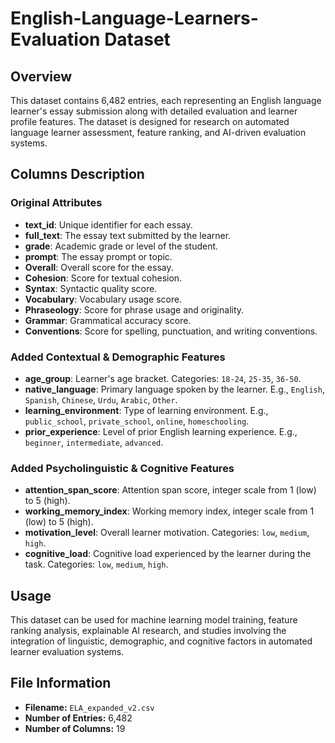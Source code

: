 # English-Language-Learners-Evaluation Dataset

## Overview
This dataset contains 6,482 entries, each representing an English language learner's essay submission along with detailed evaluation and learner profile features. The dataset is designed for research on automated language learner assessment, feature ranking, and AI-driven evaluation systems.

## Columns Description

### Original Attributes
- **text_id**: Unique identifier for each essay.
- **full_text**: The essay text submitted by the learner.
- **grade**: Academic grade or level of the student.
- **prompt**: The essay prompt or topic.
- **Overall**: Overall score for the essay.
- **Cohesion**: Score for textual cohesion.
- **Syntax**: Syntactic quality score.
- **Vocabulary**: Vocabulary usage score.
- **Phraseology**: Score for phrase usage and originality.
- **Grammar**: Grammatical accuracy score.
- **Conventions**: Score for spelling, punctuation, and writing conventions.

### Added Contextual & Demographic Features
- **age_group**: Learner's age bracket. Categories: `18-24`, `25-35`, `36-50`.
- **native_language**: Primary language spoken by the learner. E.g., `English`, `Spanish`, `Chinese`, `Urdu`, `Arabic`, `Other`.
- **learning_environment**: Type of learning environment. E.g., `public_school`, `private_school`, `online`, `homeschooling`.
- **prior_experience**: Level of prior English learning experience. E.g., `beginner`, `intermediate`, `advanced`.

### Added Psycholinguistic & Cognitive Features
- **attention_span_score**: Attention span score, integer scale from 1 (low) to 5 (high).
- **working_memory_index**: Working memory index, integer scale from 1 (low) to 5 (high).
- **motivation_level**: Overall learner motivation. Categories: `low`, `medium`, `high`.
- **cognitive_load**: Cognitive load experienced by the learner during the task. Categories: `low`, `medium`, `high`.

## Usage
This dataset can be used for machine learning model training, feature ranking analysis, explainable AI research, and studies involving the integration of linguistic, demographic, and cognitive factors in automated learner evaluation systems.

## File Information
- **Filename:** `ELA_expanded_v2.csv`
- **Number of Entries:** 6,482
- **Number of Columns:** 19

